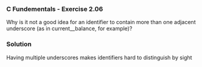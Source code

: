 ### C Fundementals - Exercise 2.06

Why is it not a good idea for an identifier to contain more than one adjacent underscore (as in current__balance, for example)?

###  Solution

Having multiple underscores makes identifiers hard to distinguish by sight
